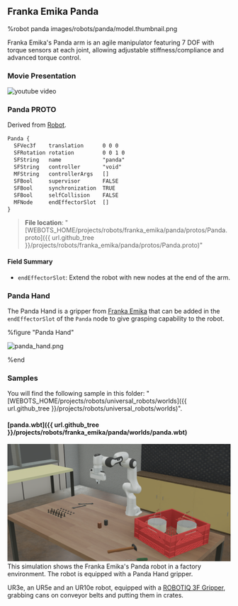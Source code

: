 ## Franka Emika Panda

%robot panda images/robots/panda/model.thumbnail.png

Franka Emika's Panda arm is an agile manipulator featuring 7 DOF with torque sensors at each joint, allowing adjustable stiffness/compliance and advanced torque control.

### Movie Presentation

![youtube video](https://www.youtube.com/watch?v=bXo68UFNyhk)

### Panda PROTO

Derived from [Robot](../reference/robot.md).

```
Panda {
  SFVec3f    translation      0 0 0
  SFRotation rotation         0 0 1 0
  SFString   name             "panda"
  SFString   controller       "void"
  MFString   controllerArgs   []
  SFBool     supervisor       FALSE
  SFBool     synchronization  TRUE
  SFBool     selfCollision    FALSE
  MFNode     endEffectorSlot  []
}
```

> **File location**: "[WEBOTS\_HOME/projects/robots/franka\_emika/panda/protos/Panda.proto]({{ url.github_tree }}/projects/robots/franka_emika/panda/protos/Panda.proto)"

#### Field Summary

- `endEffectorSlot`: Extend the robot with new nodes at the end of the arm.

### Panda Hand


The Panda Hand is a gripper from [Franka Emika](https://www.franka.de/) that can be added in the `endEffectorSlot` of the `Panda` node to give grasping capability to the robot.

%figure "Panda Hand"

![panda_hand.png](images/robots/franka_emika/panda_hand.png)

%end

### Samples

You will find the following sample in this folder: "[WEBOTS\_HOME/projects/robots/universal\_robots/worlds]({{ url.github_tree }}/projects/robots/universal_robots/worlds)".

#### [panda.wbt]({{ url.github_tree }}/projects/robots/franka_emika/panda/worlds/panda.wbt)

![panda.wbt.png](images/robots/panda/panda.wbt.png) This simulation shows the Franka Emika's Panda robot in a factory environment.
The robot is equipped with a Panda Hand gripper.

UR3e, an UR5e and an UR10e robot, equipped with a [ROBOTIQ 3F Gripper](gripper-actuators.md#robotiq-3f-gripper), grabbing cans on conveyor belts and putting them in crates.
